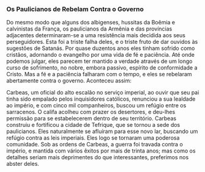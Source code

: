 ### Os Paulicianos de Rebelam Contra o Governo 

Do mesmo modo que alguns dos albigenses, hussitas da Boêmia e calvinistas da França, os paulicianos da Armênia e das províncias adjacentes determinaram-se a uma resistência mais decidida aos seus perseguidores. Esta foi a triste falha deles, e o triste fruto de dar ouvidos às sugestões de Satanás. Por quase duzentos anos eles tinham sofrido como cristãos, adornando o evangelho por uma vida de fé e paciência. Até onde podemos julgar, eles parecem ter mantido a verdade através de um longo curso de sofrimento, no nobre, embora passivo, espírito de conformidade a Cristo. Mas a fé e a paciência falharam com o tempo, e eles se rebelaram abertamente contra o governo. Aconteceu assim:

Carbeas, um oficial do alto escalão no serviço imperial, ao ouvir que seu pai tinha sido empalado pelos inquisidores católicos, renunciou a sua lealdade ao império, e com cinco mil companheiros, buscou um refúgio entre os sarracenos. O califa acolheu com prazer os desertores, e deu-lhes permissão para se estabelecerem dentro de seu território. Carbeas construiu e fortificou a cidade de Tefrique, que se tornou a sede dos paulicianos. Eles naturalmente se afluíram para esse novo lar, buscando um refúgio contra as leis imperiais. Eles logo se tornaram uma poderosa comunidade. Sob as ordens de Carbeas, a guerra foi travada contra o império, e mantida com vários êxitos por mais de trinta anos; mas como os detalhes seriam mais deprimentes do que interessantes, preferimos nos abster deles.